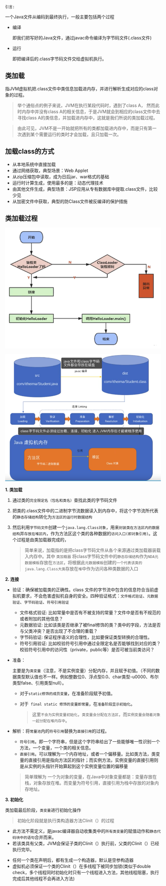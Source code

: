

`引言:`

一个Java文件从编码到最终执行，一般主要包括两个过程

* 编译

	即我们把写好的Java文件，通过javac命令编译为字节码文件(.class文件)

* 运行

	即把编译后的.class字节码文件交给虚拟机执行。

## 类加载

指JVM虚拟机把.class文件中类信息加载进内存，并进行解析生成对应的class对象的过程。

> 举个通俗点的例子来说，JVM在执行某段代码时，遇到了class A， 然而此时内存中并没有class A的相关信息，于是JVM就会到相应的class文件中去寻找class A的类信息，并加载进内存中，这就是我们所说的类加载过程。

> 由此可见，JVM不是一开始就把所有的类都加载进内存中，而是只有第一次遇到某个需要运行的类时才会加载，且只加载一次。

## 加载class的方式

* 从本地系统中直接加载
* 通过网络获取，典型场景：Web Applet
* 从zip压缩包中读取，成为日后jar、war格式的基础
* 运行时计算生成，使用最多的是：动态代理技术
* 由其他文件生成，典型场景：JSP应用从专有数据库中提取.class文件，比较少见
* 从加密文件中获取，典型的防Class文件被反编译的保护措施

## 类加载过程

![image-20210331224420991](第一章-类加载连接初始化.assets/image-20210331224420991.png)



![image-20210326212147668](第一章-类加载连接初始化.assets/image-20210326212147668.png)

**1. 类加载**

1. 通过类的`完全限定名（包名和类名）`查找此类的字节码文件

2. 把类的.class文件中的二进制字节流数据读入到内存中，将这个字节流所代表的`静态存储结构`转化为`方法区的运行时数据结构`  

3. 然后利用`字节码文件`创建一个`java.lang.Class对象`，用来`封装类在方法区内的数据结构`并`存放在堆区内`，作为方法区这个类的各种数据的`访问入口(即对象引用)`。这个过程是由类加载器完成的，

	> 简单来说，加载指的是把class字节码文件从各个来源通过类加载器装载入内存中。其中 `类加载器` 将class字节码文件中的`静态存储结构`作为`NDA元数据模板`存放在`方法区`，将根据此`元数据模板`创建的`一个代表该类的java.lang.Class大类`存放在`堆`中作为访问各种类数据的入口

**2. 连接**

- 验证：确保被加载类的正确性。class 文件的字节流中包含的信息符合当前虚拟机要求，不会危害虚拟机自身的安全。四种验证格式：`文件格式验证`、`元数据验证`、`字节码验证`、`符号引用验证`

	- 文件格式验证: 比如常量中是否有不被支持的常量？文件中是否有不规范的或者附加的其他信息？
	- 元数据验证: 比如该类是否继承了被final修饰的类？类中的字段，方法是否与父类冲突？是否出现了不合理的重载？
	- 字节码验证: 保证程序语义的合理性，比如要保证类型转换的合理性。
	- 符号引用验证: 比如校验符号引用中通过全限定名是否能够找到对应的类？校验符号引用中的访问性（private，public等）是否可被当前类访问？

- 准备：

  主要是为`类变量`（注意，不是实例变量）分配内存，并且赋予初值。（不同的数据类型默认值也不一样。例如整数位0、浮点型0.0、char类型-u0000、布尔类型false、引用类型null）。

  * 对于`static修饰的成员变量`，在准备阶段赋予初值。

  - 对于` final static 修饰的变量即常量`，在`准备阶段显示初始化`。

  	> 这里`不会为实例变量初始化`，`类变量会分配在方法区`，而`实例变量会随着对象一起分配在堆内存中`。

- 解析：将`常量池`内的`符号引用`替换为`直接引用`的过程。

	- `符号引用`。即一个字符串，但是这个字符串给出了一些能够唯一性识别一个方法，一个变量，一个类的相关信息。
	- `直接引用`。可以理解为一个内存地址，或者一个偏移量。比如类方法，类变量的直接引用是指向方法区的指针；而实例方法，实例变量的直接引用则是从实例的头指针开始算起到这个实例变量位置的偏移量

	> 简单理解为  一个为对象的变量，在Java中对象变量都是：变量存放在栈，对象存放在堆。而变量为符号引用，直接引用为栈中存放的对象内存地址。

**3. 初始化**

类加载最后阶段，`类变量`进行初始化操作

> 初始化阶段就是执行类构造器方法Clinit（）的过程

* 此方法不需定义，是javac编译器自动收集类中的`所有类变量`的赋值动作和`静态代码块中的语句`合并而来。
* 若该类具有父类，JVM会保证子类的Clinit（）执行前，父类的Clinit（）已经执行完毕。

- 任何一个类在声明后，都有生成一个构造器，默认是空参构造器
- 虚拟机必须保证一个类的Clinit（）在多线程下被同步加锁(类似于double check，多个线程同时初始化时只有一个线程进入方法，其他线程阻塞，执行完成后其他线程不会再进入方法)

